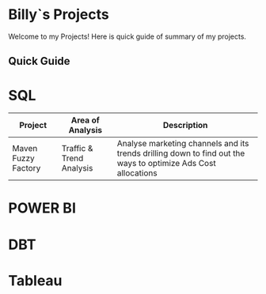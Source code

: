 # Billy`s Projects
Welcome to my Projects! Here is quick guide of summary of my projects.

## Quick Guide




# SQL

|Project|Area of Analysis|Description
|---|---|---|
|Maven Fuzzy Factory|Traffic & Trend Analysis | Analyse marketing channels and its trends drilling down to find out the ways to optimize Ads Cost allocations|


# POWER BI



# DBT



# Tableau